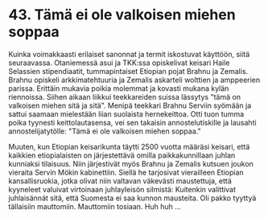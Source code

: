 


    
# 43. Tämä ei ole valkoisen miehen soppaa

Kuinka voimakkaasti erilaiset sanonnat ja termit iskostuvat käyttöön, siitä seuraavassa. Otaniemessä 
asui ja TKK:ssa opiskelivat keisari Haile Selassien stipendiaatit, tummapintaiset Etiopian pojat Brahnu 
ja Zemalis. Brahnu opiskeli arkkimatehtuuria ja Zemalis askarteli wolttien ja amppeerien parissa. 
Erittäin mukavia poikia molemmat ja kovasti mukana kylän riennoissa. Siihen aikaan liikkui 
teekkareiden suissa lässytys "tämä on valkoisen miehen sitä ja sitä". Menipä teekkari Brahnu Serviin 
syömään ja sattui saamaan mielestään liian suolaista hernekeittoa. Otti tuon tumma poika tyynesti 
keittolautasensa, vei sen takaisin annostelutiskille ja lausahti annostelijatytölle: "Tämä ei ole valkoisen 
miehen soppaa."

Muuten, kun Etiopian keisarikunta täytti 2500 vuotta määräsi keisari, että kaikkien etiopialaisten on 
järjestettävä omilla paikkakunnillaan juhlan kunniaksi tilaisuus. Niin järjestivät myös Brahnu ja 
Zemalis kutsuen joukon vieraita Servin Mökin kabinettiin. Siellä he tarjosivat vierailleen Etiopian 
kansallisruokia, jotka olivat niin valtavan väkevästi maustettuja, että kyyneleet valuivat virtoinaan 
juhlayleisön silmistä: Kuitenkin valittivat juhlaisännät sitä, että Suomesta ei saa kunnon mausteita. Oli 
pakko tyyttyä tällaisiin mauttomiin. Mauttomiin tosiaan. Huh huh ...
